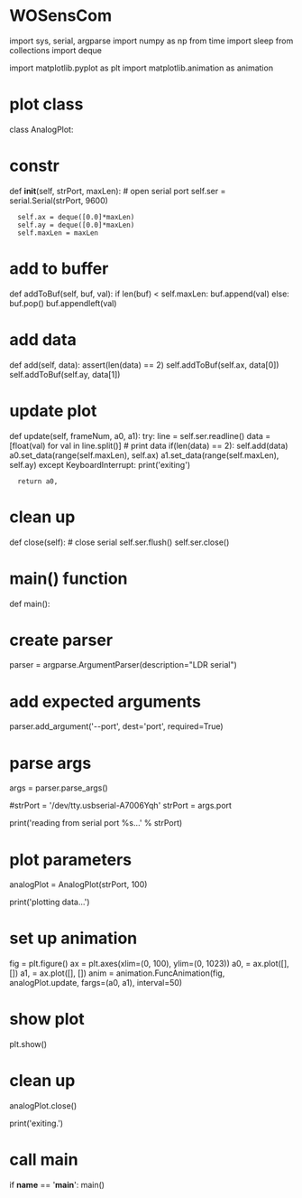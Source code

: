 # WOSensCom

import sys, serial, argparse
import numpy as np
from time import sleep
from collections import deque

import matplotlib.pyplot as plt 
import matplotlib.animation as animation


# plot class
class AnalogPlot:
  # constr
  def __init__(self, strPort, maxLen):
      # open serial port
      self.ser = serial.Serial(strPort, 9600)

      self.ax = deque([0.0]*maxLen)
      self.ay = deque([0.0]*maxLen)
      self.maxLen = maxLen

  # add to buffer
  def addToBuf(self, buf, val):
      if len(buf) < self.maxLen:
          buf.append(val)
      else:
          buf.pop()
          buf.appendleft(val)

  # add data
  def add(self, data):
      assert(len(data) == 2)
      self.addToBuf(self.ax, data[0])
      self.addToBuf(self.ay, data[1])

  # update plot
  def update(self, frameNum, a0, a1):
      try:
          line = self.ser.readline()
          data = [float(val) for val in line.split()]
          # print data
          if(len(data) == 2):
              self.add(data)
              a0.set_data(range(self.maxLen), self.ax)
              a1.set_data(range(self.maxLen), self.ay)
      except KeyboardInterrupt:
          print('exiting')

      return a0, 

  # clean up
  def close(self):
      # close serial
      self.ser.flush()
      self.ser.close()    

# main() function
def main():
  # create parser
  parser = argparse.ArgumentParser(description="LDR serial")
  # add expected arguments
  parser.add_argument('--port', dest='port', required=True)

  # parse args
  args = parser.parse_args()

  #strPort = '/dev/tty.usbserial-A7006Yqh'
  strPort = args.port

  print('reading from serial port %s...' % strPort)

  # plot parameters
  analogPlot = AnalogPlot(strPort, 100)

  print('plotting data...')

  # set up animation
  fig = plt.figure()
  ax = plt.axes(xlim=(0, 100), ylim=(0, 1023))
  a0, = ax.plot([], [])
  a1, = ax.plot([], [])
  anim = animation.FuncAnimation(fig, analogPlot.update, 
                                 fargs=(a0, a1), 
                                 interval=50)

  # show plot
  plt.show()

  # clean up
  analogPlot.close()

  print('exiting.')


# call main
if __name__ == '__main__':
  main()
